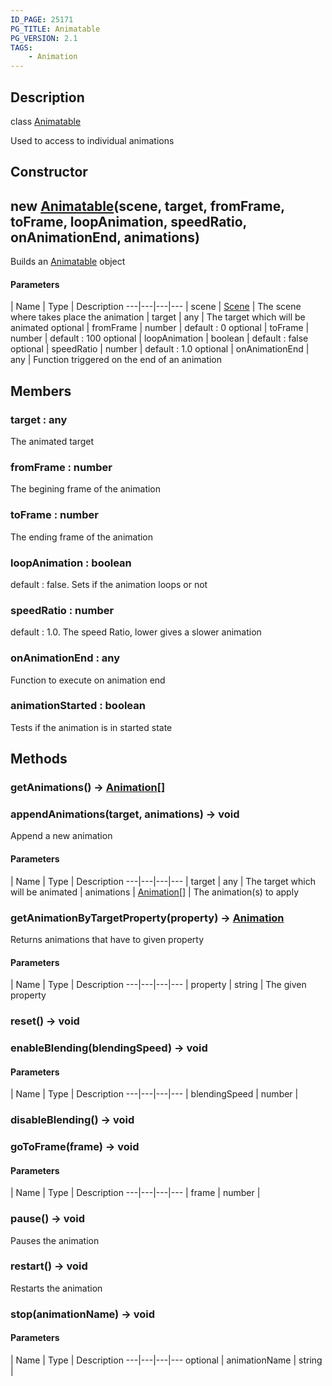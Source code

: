 ```yaml
---
ID_PAGE: 25171
PG_TITLE: Animatable
PG_VERSION: 2.1
TAGS:
    - Animation
---
```

## Description

class [Animatable](/classes/2.5/Animatable)

Used to access to individual animations

## Constructor

## new [Animatable](/classes/2.5/Animatable)(scene, target, fromFrame, toFrame, loopAnimation, speedRatio, onAnimationEnd, animations)

Builds an [Animatable](/classes/2.5/Animatable) object

#### Parameters
 | Name | Type | Description
---|---|---|---
 | scene | [Scene](/classes/2.5/Scene) |     The scene where takes place the animation
 | target | any |     The target which will be animated
optional | fromFrame | number |     default : 0
optional | toFrame | number |     default : 100
optional | loopAnimation | boolean |     default : false
optional | speedRatio | number |     default : 1.0
optional | onAnimationEnd | any |     Function triggered on the end of an animation
## Members

### target : any

The animated target

### fromFrame : number

The begining frame of the animation

### toFrame : number

The ending frame of the animation

### loopAnimation : boolean

default : false. Sets if the animation loops or not

### speedRatio : number

default : 1.0. The speed Ratio, lower gives a slower animation

### onAnimationEnd : any

Function to execute on animation end

### animationStarted : boolean

Tests if the animation is in started state

## Methods

### getAnimations() &rarr; [Animation](/classes/2.5/Animation)[]


### appendAnimations(target, animations) &rarr; void

Append a new animation

#### Parameters
 | Name | Type | Description
---|---|---|---
 | target | any |     The target which will be animated
 | animations | [Animation](/classes/2.5/Animation)[] |     The animation(s) to apply
### getAnimationByTargetProperty(property) &rarr; [Animation](/classes/2.5/Animation)

Returns animations that have to given property

#### Parameters
 | Name | Type | Description
---|---|---|---
 | property | string |     The given property

### reset() &rarr; void


### enableBlending(blendingSpeed) &rarr; void



#### Parameters
 | Name | Type | Description
---|---|---|---
 | blendingSpeed | number |  

### disableBlending() &rarr; void


### goToFrame(frame) &rarr; void



#### Parameters
 | Name | Type | Description
---|---|---|---
 | frame | number |   

### pause() &rarr; void

Pauses the animation
### restart() &rarr; void

Restarts the animation
### stop(animationName) &rarr; void



#### Parameters
 | Name | Type | Description
---|---|---|---
optional | animationName | string | 

